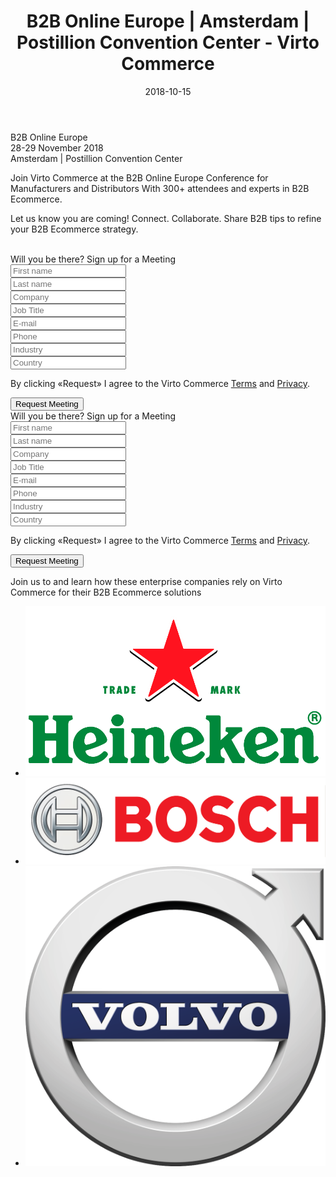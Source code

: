 ﻿---
title: B2B Online Europe | Amsterdam | Postillion Convention Center - Virto Commerce
description: Join Virto Commerce at the B2B Online Europe Conference for Manufacturers and Distributors  With 300+ attendees and experts in B2B Ecommerce
date: 2018-10-15
permalink: amster
tags :
---
<article class="main" role="main">
    <div class="amster">
        <div class="amster-bg">
            <div class="responsive">
                <div class="col">
                    <div class="title">B2B Online Europe</div>
                    <div class="date">28-29 November 2018</div>
                    <div class="sub-title">Amsterdam | Postillion Convention Center</div>
                    <p>Join Virto Commerce at the B2B Online Europe Conference
                    for Manufacturers and Distributors  With 300+ attendees
                    and experts in B2B Ecommerce.</p>
                    <p class="size-medium">Let us know you are coming!
                    Connect. Collaborate. Share B2B tips
                    to refine your B2B Ecommerce strategy.</p>
                    <img src="../assets/images/amster/b2b.jpg" alt="">
                </div>
                <div class="col-auto form">
                    <div class="form-t">Will you be there? <span class="br"></span>Sign up for a Meeting</div>
                    <div class="control-group">
                        <input type="text" placeholder="First name" class="form-input">
                    </div>
                    <div class="control-group">
                        <input type="text" placeholder="Last name" class="form-input">
                    </div>
                    <div class="control-group">
                        <input type="text" placeholder="Company" class="form-input">
                    </div>
                    <div class="control-group">
                        <input type="text" placeholder="Job Title" class="form-input">
                    </div>
                    <div class="control-group">
                        <input type="text" placeholder="E-mail" class="form-input">
                    </div>
                    <div class="control-group">
                        <input type="text" placeholder="Phone" class="form-input">
                    </div>
                    <div class="control-group">
                        <input type="text" placeholder="Industry" class="form-input">
                    </div>
                    <div class="control-group">
                        <input type="text" placeholder="Country" class="form-input">
                    </div>
                    <p>By clicking «Request» I agree to the <span class="br"></span>Virto Commerce <a href="#">Terms</a> and <a href="#">Privacy</a>.</p>
                    <button class="button white fill">
                        Request Meeting
                    </button>
                </div>
            </div>
        </div>
    </div>
    <div class="form mobile">
        <div class="responsive">
            <div class="form-t">Will you be there? <span class="br"></span>Sign up for a Meeting</div>
            <div class="cols">
                <div class="form-col">
                    <div class="control-group">
                        <input type="text" placeholder="First name" class="form-input">
                    </div>
                    <div class="control-group">
                        <input type="text" placeholder="Last name" class="form-input">
                    </div>
                    <div class="control-group">
                        <input type="text" placeholder="Company" class="form-input">
                    </div>
                    <div class="control-group">
                        <input type="text" placeholder="Job Title" class="form-input">
                    </div>
                </div>
                <div class="form-col">
                    <div class="control-group">
                        <input type="text" placeholder="E-mail" class="form-input">
                    </div>
                    <div class="control-group">
                        <input type="text" placeholder="Phone" class="form-input">
                    </div>
                    <div class="control-group">
                        <input type="text" placeholder="Industry" class="form-input">
                    </div>
                    <div class="control-group">
                        <input type="text" placeholder="Country" class="form-input">
                    </div>
                </div>
            </div>
            <p>By clicking «Request» I agree to the <span class="br"></span>Virto Commerce <a href="#">Terms</a> and <a href="#">Privacy</a>.</p>
            <button class="button white fill">
                Request Meeting
            </button>
        </div>
    </div>
    <div class="costumers">
        <div class="responsive">
            <p>Join us to and learn how these enterprise companies <span class="br"></span>
            rely on Virto Commerce  for their B2B Ecommerce solutions</p>
            <ul class="list">
                <li class="list-item">
                    <a class="list-link">
                        <img src="assets/images/casestudies/heineken.png" alt="" class="list-pic">
                    </a>
                </li>
                <li class="list-item">
                    <a class="list-link">
                        <img src="assets/images/casestudies/bosch.png" alt="" class="list-pic">
                    </a>
                </li>
                <li class="list-item">
                    <a class="list-link">
                        <img src="assets/images/casestudies/volvocars-logo.png" alt="" class="list-pic">
                    </a>
                </li>
            </ul>
        </div>
    </div>
</article>
